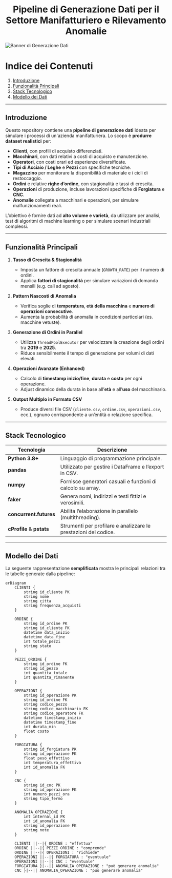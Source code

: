 <div align="center"><h1>Pipeline di Generazione Dati per il Settore Manifatturiero e Rilevamento Anomalie</h1></div>

![Banner di Generazione Dati](https://learn.temporal.io/assets/images/banner_python-0d345d125b6892840c54f7e1460c8a5a.png)

# **Indice dei Contenuti**  
 1. [Introduzione](#introduzione)  
 2. [Funzionalità Principali](#funzionalità-principali)  
 3. [Stack Tecnologico](#stack-tecnologico)  
 4. [Modello dei Dati](#modello-dei-dati)  

---

## Introduzione

Questo repository contiene una **pipeline di generazione dati** ideata per simulare i processi di un'azienda manifatturiera. Lo scopo è **produrre dataset realistici** per:

- **Clienti**, con profili di acquisto differenziati.  
- **Macchinari**, con dati relativi a costi di acquisto e manutenzione.  
- **Operatori**, con costi orari ed esperienze diversificate.  
- **Tipi di Acciaio / Leghe** e **Pezzi** con specifiche tecniche.  
- **Magazzino** per monitorare la disponibilità di materiale e i cicli di restoccaggio.  
- **Ordini** e relative **righe d’ordine**, con stagionalità e tassi di crescita.  
- **Operazioni** di produzione, incluse lavorazioni specifiche di **Forgiatura** e **CNC**.  
- **Anomalie** collegate a macchinari e operazioni, per simulare malfunzionamenti reali.

L’obiettivo è fornire dati ad **alto volume e varietà**, da utilizzare per analisi, test di algoritmi di machine learning o per simulare scenari industriali complessi.

---

## Funzionalità Principali

1. **Tasso di Crescita & Stagionalità**  
   - Imposta un fattore di crescita annuale (`GROWTH_RATE`) per il numero di ordini.  
   - Applica **fattori di stagionalità** per simulare variazioni di domanda mensili (e.g. cali ad agosto).

2. **Pattern Nascosti di Anomalia**  
   - Verifica soglie di **temperatura**, **età della macchina** e **numero di operazioni consecutive**.  
   - Aumenta la probabilità di anomalia in condizioni particolari (es. macchine vetuste).

3. **Generazione di Ordini in Parallel**  
   - Utilizza `ThreadPoolExecutor` per velocizzare la creazione degli ordini tra **2019** e **2025**.  
   - Riduce sensibilmente il tempo di generazione per volumi di dati elevati.

4. **Operazioni Avanzate (Enhanced)**  
   - Calcolo di **timestamp inizio/fine**, **durata** e **costo** per ogni operazione.  
   - Adjust dinamico della durata in base all’**età** e all’**uso** del macchinario.

5. **Output Multiplo in Formato CSV**  
   - Produce diversi file CSV (`cliente.csv`, `ordine.csv`, `operazioni.csv`, ecc.), ognuno corrispondente a un’entità o relazione specifica.

---

## Stack Tecnologico

| Tecnologia               | Descrizione                                                      |
|--------------------------|------------------------------------------------------------------|
| **Python 3.8+**          | Linguaggio di programmazione principale.                        |
| **pandas**               | Utilizzato per gestire i DataFrame e l’export in CSV.           |
| **numpy**                | Fornisce generatori casuali e funzioni di calcolo su array.     |
| **faker**                | Genera nomi, indirizzi e testi fittizi e verosimili.            |
| **concurrent.futures**   | Abilita l’elaborazione in parallelo (multithreading).           |
| **cProfile** & **pstats**| Strumenti per profilare e analizzare le prestazioni del codice. |

---

## Modello dei Dati

La seguente rappresentazione **semplificata** mostra le principali relazioni tra le tabelle generate dalla pipeline:

```mermaid
erDiagram
    CLIENTI {
        string id_cliente PK
        string nome
        string citta
        string frequenza_acquisti
    }
    
    ORDINE {
        string id_ordine PK
        string id_cliente FK
        datetime data_inizio
        datetime data_fine
        int totale_pezzi
        string stato
    }

    PEZZI_ORDINE {
        string id_ordine FK
        string id_pezzo
        int quantita_totale
        int quantita_rimanente
    }

    OPERAZIONI {
        string id_operazione PK
        string id_ordine FK
        string codice_pezzo
        string codice_macchinario FK
        string codice_operatore FK
        datetime timestamp_inizio
        datetime timestamp_fine
        int durata_min
        float costo
    }

    FORGIATURA {
        string id_forgiatura PK
        string id_operazione FK
        float peso_effettivo
        int temperatura_effettiva
        int id_anomalia FK
    }

    CNC {
        string id_cnc PK
        string id_operazione FK
        int numero_pezzi_ora
        string tipo_fermo
    }

    ANOMALIA_OPERAZIONE {
        int internal_id PK
        int id_anomalia FK
        string id_operazione FK
        string note
    }

    CLIENTI ||--|{ ORDINE : "effettua"
    ORDINE ||--|{ PEZZI_ORDINE : "comprende"
    ORDINE ||--|{ OPERAZIONI : "richiede"
    OPERAZIONI ||--|{ FORGIATURA : "eventuale"
    OPERAZIONI ||--|{ CNC : "eventuale"
    FORGIATURA }|--|| ANOMALIA_OPERAZIONE : "può generare anomalia"
    CNC }|--|| ANOMALIA_OPERAZIONE : "può generare anomalia"
